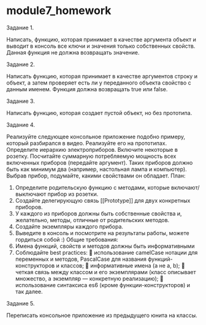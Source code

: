# module7_homework
Задание 1.

Написать, функцию, которая принимает в качестве аргумента объект и выводит в консоль все ключи и значения только собственных свойств. Данная функция не должна возвращать значение.

Задание 2.

Написать функцию, которая принимает в качестве аргументов строку и объект, а затем проверяет есть ли у переданного объекта свойство с данным именем. Функция должна возвращать true или false.

Задание 3.

Написать функцию, которая создает пустой объект, но без прототипа.

Задание 4.

Реализуйте следующее консольное приложение подобно примеру, который разбирался в видео. Реализуйте его на прототипах.
Определите иерархию электроприборов. Включите некоторые в розетку. Посчитайте суммарную потребляемую мощность всех включенных приборов (передайте аргумент). 
Таких приборов должно быть как минимум два (например, настольная лампа и компьютер). Выбрав прибор, подумайте, какими свойствами он обладает.
План:
1.	Определите родительскую функцию с методами, которые включают/выключают прибор из розетки.
2.	Создайте делегирующую связь [[Prototype]] для двух конкретных приборов.
3.	У каждого из приборов должны быть собственные свойства и, желательно, методы, отличные от родительских методов.
4.	Создайте экземпляры каждого прибора.
5.	Выведите в консоль и посмотрите на результаты работы, можете гордиться собой :)
Общие требования:
1.	Имена функций, свойств и методов должны быть информативными
2.	Соблюдайте best practices:
	использование camelCase нотации для переменных и методов, PascalCase для названия функций-конструкторов и классов;
	информативные имена (а не a, b);
	четкая связь между классом и его экземплярами (класс описывает множество, а экземпляр — конкретную реализацию);
	использование синтаксиса es6 (кроме функции-конструкторов) и так далее.

Задание 5.

Переписать консольное приложение из предыдущего юнита на классы.

